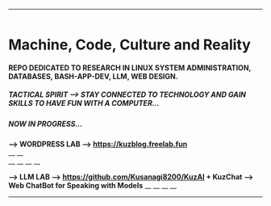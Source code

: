 ___________________________________________________________________________________________________________________
<picture>
 <source media="(prefers-color-scheme: dark)" srcset="https://github.com/Kusanagi8200/Kusanagi8200/blob/main/KUZLAB1.jpg">
 <source media="(prefers-color-scheme: light)" srcset="https://github.com/Kusanagi8200/Kusanagi8200/blob/main/KUZLAB1.jpg">
 <img alt="" src="">
</picture>

# **Machine, Code, Culture and Reality**

#### **REPO DEDICATED TO RESEARCH IN LINUX SYSTEM ADMINISTRATION, DATABASES, BASH-APP-DEV, LLM, WEB DESIGN.**

##### **TACTICAL SPIRIT --> STAY CONNECTED TO TECHNOLOGY AND GAIN SKILLS TO HAVE FUN WITH A COMPUTER...**


##### **NOW IN PROGRESS...** 

**--> WORDPRESS LAB --> https://kuzblog.freelab.fun**  
__
__
<picture>
 <source media="(prefers-color-scheme: dark)" srcset="https://github.com/Kusanagi8200/Kusanagi8200/blob/main/MAJOR.jpg">
 <source media="(prefers-color-scheme: light)" srcset="https://github.com/Kusanagi8200/Kusanagi8200/blob/main/MAJOR.jpg">
 <img alt="" src="">
</picture>  
__
__
__
__  
     
**--> LLM LAB --> https://github.com/Kusanagi8200/KuzAI + KuzChat --> Web ChatBot for Speaking with Models**
__
__
__
__
___________________________________________________________________________________________________________________
